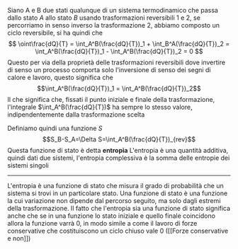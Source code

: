 Siano A e B due stati qualunque di un sistema termodinamico che passa dallo stato $A$ allo stato $B$ usando trasformazioni reversibili $1$ e $2$, se percorriamo in senso inverso la trasformazione $2$, abbiamo composto un ciclo reversibile, si ha quindi che
$$ \oint\frac{dQ}{T} = 
\int_A^B(\frac{dQ}{T})_1 + \int_B^A(\frac{dQ}{T})_2 =
\int_A^B(\frac{dQ}{T})_1 - \int_A^B(\frac{dQ}{T})_2 = 0 $$
Questo per via della proprietà delle trasformazioni reversibili dove invertire di senso un processo comporta solo l'inversione di senso dei segni di calore e lavoro, questo significa che
$$\int_A^B(\frac{dQ}{T})_1 = \int_A^B(\frac{dQ}{T})_2$$
Il che significa che, fissati il punto iniziale e finale della trasformazione, l'integrale $\int_A^B(\frac{dQ}{T})$ ha sempre lo stesso valore, indipendentemente dalla trasformazione scelta

Definiamo quindi una funzione $S$
$$S_B-S_A=\Delta S=\int_A^B(\frac{dQ}{T})_{rev}$$
Questa funzione di stato è detta **entropia**
L'entropia è una quantità additiva, quindi dati due sistemi, l'entropia complessiva è la somma delle entropie dei sistemi singoli


---------

L'entropia è una funzione di stato che misura il grado di probabilità che un sistema si trovi in un particolare stato.
Una funzione di stato è una funzione la cui variazione non dipende dal percorso seguito, ma solo dagli estremi della trasformazione.
Il fatto che l'entropia sia una funzione di stato significa anche che se in una funzione lo stato iniziale e quello finale coincidono allora la funzione varrà 0, in modo simile a come il lavoro di forze conservative che costituiscono un ciclo chiuso vale 0 ([[Forze conservative e non]])

